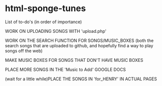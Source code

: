 # html-sponge-tunes

List of to-do's (in order of importance)



WORK ON UPLOADING SONGS WITH 'upload.php'

WORK ON THE SEARCH FUNCTION FOR SONGS/MUSIC_BOXES  (both the search songs that are uploaded to github, and hopefully find a way to play songs off the web)

MAKE MUSIC BOXES FOR SONGS THAT DON'T HAVE MUSIC BOXES

PLACE MORE SONGS IN THE 'Music to Add' GOOGLE DOCS

(wait for a little while)PLACE THE SONGS IN 'for_HENRY' IN ACTUAL PAGES
